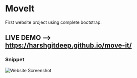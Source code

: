 # MoveIt
First website project using complete bootstrap.

## LIVE DEMO --> https://harshgitdeep.github.io/move-it/

### Snippet
![Website Screenshot](https://i.ibb.co/nLJMqR7/Screenshot.png)


